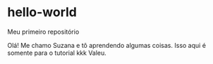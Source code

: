 # hello-world
Meu primeiro repositório

Olá! Me chamo Suzana e tô aprendendo algumas coisas. 
Isso aqui é somente para o tutorial kkk
Valeu.
